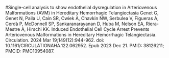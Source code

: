 #Single-cell analysis to show endothelial dysregulation in Arteriovenous Malformations (AVM) in Hereditary Hemorrhagic Telangiectasia
Genet G, Genet N, Paila U, Cain SR, Cwiek A, Chavkin NW, Serbulea V, Figueras A, Cerdà P, McDonnell SP, Sankaranarayanan D, Huba M, Nelson EA, Riera-Mestre A, Hirschi KK. Induced Endothelial Cell Cycle Arrest Prevents Arteriovenous Malformations in Hereditary Hemorrhagic Telangiectasia. Circulation. 2024 Mar 19;149(12):944-962. doi: 10.1161/CIRCULATIONAHA.122.062952. Epub 2023 Dec 21. PMID: 38126211; PMCID: PMC10954087.
